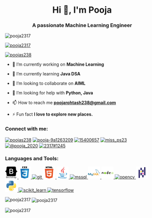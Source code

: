 <h1 align="center">Hi 👋, I'm Pooja</h1>
<h3 align="center">A passionate Machine Learning Engineer</h3>

<p align="left"> <img src="https://komarev.com/ghpvc/?username=pooja2317&label=Profile%20views&color=0e75b6&style=flat" alt="pooja2317" /> </p>

<p align="left"> <a href="https://github.com/ryo-ma/github-profile-trophy"><img src="https://github-profile-trophy.vercel.app/?username=pooja2317" alt="pooja2317" /></a> </p>

<p align="left"> <a href="https://twitter.com/poojas238" target="blank"><img src="https://img.shields.io/twitter/follow/poojas238?logo=twitter&style=for-the-badge" alt="poojas238" /></a> </p>

- 🔭 I’m currently working on **Machine Learning**

- 🌱 I’m currently learning **Java DSA**

- 👯 I’m looking to collaborate on **AIML**

- 🤝 I’m looking for help with **Python, Java**

- 📫 How to reach me **poojarohtash238@gmail.com**

- ⚡ Fun fact **I love to explore new places.**

<h3 align="left">Connect with me:</h3>
<p align="left">
<a href="https://twitter.com/poojas238" target="blank"><img align="center" src="https://raw.githubusercontent.com/rahuldkjain/github-profile-readme-generator/master/src/images/icons/Social/twitter.svg" alt="poojas238" height="30" width="40" /></a>
<a href="https://linkedin.com/in/pooja-9a1263209" target="blank"><img align="center" src="https://raw.githubusercontent.com/rahuldkjain/github-profile-readme-generator/master/src/images/icons/Social/linked-in-alt.svg" alt="pooja-9a1263209" height="30" width="40" /></a>
<a href="https://stackoverflow.com/users/15400657" target="blank"><img align="center" src="https://raw.githubusercontent.com/rahuldkjain/github-profile-readme-generator/master/src/images/icons/Social/stack-overflow.svg" alt="15400657" height="30" width="40" /></a>
<a href="https://instagram.com/miss_ps23" target="blank"><img align="center" src="https://raw.githubusercontent.com/rahuldkjain/github-profile-readme-generator/master/src/images/icons/Social/instagram.svg" alt="miss_ps23" height="30" width="40" /></a>
<a href="https://www.hackerrank.com/@pooja_2020" target="blank"><img align="center" src="https://raw.githubusercontent.com/rahuldkjain/github-profile-readme-generator/master/src/images/icons/Social/hackerrank.svg" alt="@pooja_2020" height="30" width="40" /></a>
<a href="https://discord.gg/2317#1245" target="blank"><img align="center" src="https://raw.githubusercontent.com/rahuldkjain/github-profile-readme-generator/master/src/images/icons/Social/discord.svg" alt="2317#1245" height="30" width="40" /></a>
</p>

<h3 align="left">Languages and Tools:</h3>
<p align="left"> <a href="https://getbootstrap.com" target="_blank" rel="noreferrer"> <img src="https://raw.githubusercontent.com/devicons/devicon/master/icons/bootstrap/bootstrap-plain-wordmark.svg" alt="bootstrap" width="40" height="40"/> </a> <a href="https://www.w3schools.com/css/" target="_blank" rel="noreferrer"> <img src="https://raw.githubusercontent.com/devicons/devicon/master/icons/css3/css3-original-wordmark.svg" alt="css3" width="40" height="40"/> </a> <a href="https://git-scm.com/" target="_blank" rel="noreferrer"> <img src="https://www.vectorlogo.zone/logos/git-scm/git-scm-icon.svg" alt="git" width="40" height="40"/> </a> <a href="https://www.w3.org/html/" target="_blank" rel="noreferrer"> <img src="https://raw.githubusercontent.com/devicons/devicon/master/icons/html5/html5-original-wordmark.svg" alt="html5" width="40" height="40"/> </a> <a href="https://www.java.com" target="_blank" rel="noreferrer"> <img src="https://raw.githubusercontent.com/devicons/devicon/master/icons/java/java-original.svg" alt="java" width="40" height="40"/> </a> <a href="https://www.microsoft.com/en-us/sql-server" target="_blank" rel="noreferrer"> <img src="https://www.svgrepo.com/show/303229/microsoft-sql-server-logo.svg" alt="mssql" width="40" height="40"/> </a> <a href="https://www.mysql.com/" target="_blank" rel="noreferrer"> <img src="https://raw.githubusercontent.com/devicons/devicon/master/icons/mysql/mysql-original-wordmark.svg" alt="mysql" width="40" height="40"/> </a> <a href="https://nodejs.org" target="_blank" rel="noreferrer"> <img src="https://raw.githubusercontent.com/devicons/devicon/master/icons/nodejs/nodejs-original-wordmark.svg" alt="nodejs" width="40" height="40"/> </a> <a href="https://opencv.org/" target="_blank" rel="noreferrer"> <img src="https://www.vectorlogo.zone/logos/opencv/opencv-icon.svg" alt="opencv" width="40" height="40"/> </a> <a href="https://pandas.pydata.org/" target="_blank" rel="noreferrer"> <img src="https://raw.githubusercontent.com/devicons/devicon/2ae2a900d2f041da66e950e4d48052658d850630/icons/pandas/pandas-original.svg" alt="pandas" width="40" height="40"/> </a> <a href="https://www.python.org" target="_blank" rel="noreferrer"> <img src="https://raw.githubusercontent.com/devicons/devicon/master/icons/python/python-original.svg" alt="python" width="40" height="40"/> </a> <a href="https://scikit-learn.org/" target="_blank" rel="noreferrer"> <img src="https://upload.wikimedia.org/wikipedia/commons/0/05/Scikit_learn_logo_small.svg" alt="scikit_learn" width="40" height="40"/> </a> <a href="https://www.tensorflow.org" target="_blank" rel="noreferrer"> <img src="https://www.vectorlogo.zone/logos/tensorflow/tensorflow-icon.svg" alt="tensorflow" width="40" height="40"/> </a> </p>

<p><img align="left" src="https://github-readme-stats.vercel.app/api/top-langs?username=pooja2317&show_icons=true&locale=en&layout=compact" alt="pooja2317" /></p>

<p>&nbsp;<img align="center" src="https://github-readme-stats.vercel.app/api?username=pooja2317&show_icons=true&locale=en" alt="pooja2317" /></p>

<p><img align="center" src="https://github-readme-streak-stats.herokuapp.com/?user=pooja2317&" alt="pooja2317" /></p>

